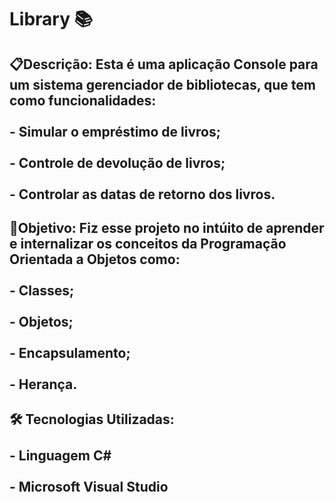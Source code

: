 # Library 📚
## 📋Descrição: Esta é uma aplicação Console para um sistema gerenciador de bibliotecas, que tem como funcionalidades:<br><br>- Simular o empréstimo de livros; <br><br>- Controle de devolução de livros; <br><br>- Controlar as datas de retorno dos livros.<br>
## 🎯Objetivo: Fiz esse projeto no intúito de aprender e internalizar os conceitos da Programação Orientada a Objetos como: <br><br> - Classes; <br><br> - Objetos; <br><br> - Encapsulamento; <br><br> - Herança. 
## 🛠 Tecnologias Utilizadas:<br><br> - Linguagem C# <br><br> - Microsoft Visual Studio 
